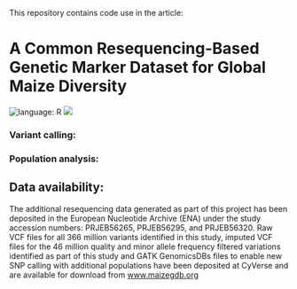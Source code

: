 This repository contains code use in the article:

#  **A Common Resequencing-Based Genetic Marker Dataset for Global Maize Diversity**
![language: R](https://img.shields.io/badge/language-R-blue.svg)
![](https://img.shields.io/badge/shell_script-%23121011.svg?style=for-the-badge&logo=gnu-bash&logoColor=white)

  ### Variant calling: 

    
  ### Population analysis:
  
  ## Data availability:
The additional resequencing data generated as part of this project has been deposited in the European Nucleotide
Archive (ENA) under the study accession numbers: PRJEB56265, PRJEB56295, and PRJEB56320. Raw VCF files
for all 366 million variants identified in this study, imputed VCF files for the 46 million quality and minor allele
frequency filtered variations identified as part of this study and GATK GenomicsDBs files to enable new SNP calling
with additional populations have been deposited at CyVerse and are available for download from www.maizegdb.org
